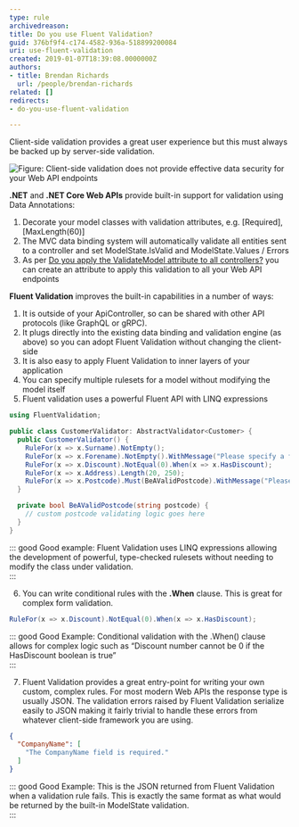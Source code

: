```yaml
---
type: rule
archivedreason: 
title: Do you use Fluent Validation?
guid: 376bf9f4-c174-4582-936a-518899200084
uri: use-fluent-validation
created: 2019-01-07T18:39:08.0000000Z
authors:
- title: Brendan Richards
  url: /people/brendan-richards
related: []
redirects:
- do-you-use-fluent-validation

---
```


Client-side validation provides a great user experience but this must always be backed up by server-side validation.

<!--endintro-->

![Figure: Client-side validation does not provide effective data security for your Web API endpoints](cartoon-client-side-validation.jpg)  

**.NET** and **.NET Core Web APIs** provide built-in support for validation using Data Annotations:

1. Decorate your model classes with validation attributes, e.g. [Required], [MaxLength(60)]
2. The MVC data binding system will automatically validate all entities sent to a controller and set ModelState.IsValid and ModelState.Values / Errors
3. As per [Do you apply the ValidateModel attribute to all controllers?](/do-you-apply-the-validatemodel-attribute-to-all-controllers)  you can create an attribute to apply this validation to all your Web API endpoints

**Fluent Validation** improves the built-in capabilities in a number of ways:

1. It is outside of your ApiController, so can be shared with other API protocols (like GraphQL or gRPC).
2. It plugs directly into the existing data binding and validation engine (as above) so you can adopt Fluent Validation without changing the client-side
3. It is also easy to apply Fluent Validation to inner layers of your application
4. You can specify multiple rulesets for a model without modifying the model itself
5. Fluent validation uses a powerful Fluent API with LINQ expressions

``` cs
using FluentValidation;

public class CustomerValidator: AbstractValidator<Customer> {
  public CustomerValidator() {
    RuleFor(x => x.Surname).NotEmpty();
    RuleFor(x => x.Forename).NotEmpty().WithMessage("Please specify a first name");
    RuleFor(x => x.Discount).NotEqual(0).When(x => x.HasDiscount);
    RuleFor(x => x.Address).Length(20, 250);
    RuleFor(x => x.Postcode).Must(BeAValidPostcode).WithMessage("Please specify a valid postcode");
  }

  private bool BeAValidPostcode(string postcode) {
    // custom postcode validating logic goes here
  }
}
```

::: good
Good example: Fluent Validation uses LINQ expressions allowing the development of powerful, type-checked rulesets without needing to modify the class under validation.  
:::

6. You can write conditional rules with the **.When** clause. This is great for complex form validation.

``` cs
RuleFor(x => x.Discount).NotEqual(0).When(x => x.HasDiscount);
```

::: good
Good Example: Conditional validation with the .When() clause allows for complex logic such as “Discount number cannot be 0 if the HasDiscount boolean is true”  
:::

7. Fluent Validation provides a great entry-point for writing your own custom, complex rules. For most modern Web APIs the response type is usually JSON. The validation errors raised by Fluent Validation serialize easily to JSON making it fairly trivial to handle these errors from whatever client-side framework you are using.

``` json
{
  "CompanyName": [
    "The CompanyName field is required."
  ]
}
```

::: good
Good Example: This is the JSON returned from Fluent Validation when a validation rule fails. This is exactly the same format as what would be returned by the built-in ModelState validation.  
:::
